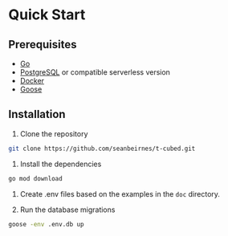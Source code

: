 # Quick Start

## Prerequisites

- [Go](https://go.dev/doc/install)
- [PostgreSQL](https://www.postgresql.org/download/) or compatible serverless version
- [Docker](https://docs.docker.com/get-docker/)
- [Goose](https://github.com/pressly/goose)

## Installation

1. Clone the repository

```bash
git clone https://github.com/seanbeirnes/t-cubed.git
```

1. Install the dependencies

```bash
go mod download
```

1. Create .env files based on the examples in the `doc` directory.

1. Run the database migrations

```bash
goose -env .env.db up
```
